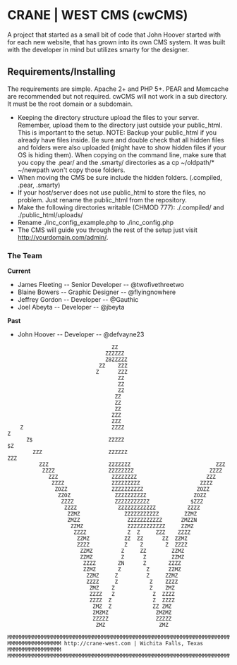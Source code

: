 # CRANE | WEST CMS (cwCMS)

A project that started as a small bit of code that John Hoover started with for each new website, that has grown into its own CMS system. It was built with the developer in mind but utilizes smarty for the designer.

## Requirements/Installing

The requirements are simple. Apache 2+ and PHP 5+. PEAR and Memcache are recommended but not required. cwCMS will not work in a sub directory. It must be the root domain or a subdomain.

* Keeping the directory structure upload the files to your server. Remember, upload them to the directory just outside your public_html. This is important to the setup. NOTE: Backup your public_html if you already have files inside. Be sure and double check that all hidden files and folders were also uploaded (might have to show hidden files if your OS is hiding them). When copying on the command line, make sure that you copy the .pear/ and the .smarty/ directories as a cp ~/oldpath/* ~/newpath won't copy those folders.
* When moving the CMS be sure include the hidden folders. (.compiled, .pear, .smarty)
* If your host/server does not use public_html to store the files, no problem. Just rename the public_html from the repository.
* Make the following directories writable (CHMOD 777): ./.compiled/ and ./public_html/uploads/
* Rename ./inc_config_example.php to ./inc_config.php
* The CMS will guide you through the rest of the setup just visit http://yourdomain.com/admin/.

### The Team

**Current**
* James Fleeting -- Senior Developer -- @twofivethreetwo
* Blaine Bowers  -- Graphic Designer -- @flyingnowhere
* Jeffrey Gordon -- Developer        -- @Gauthic
* Joel Abeyta    -- Developer        -- @jbeyta

**Past**
* John Hoover    -- Developer        -- @defvayne23

```
                                 ZZ
                               ZZZZZZ
                               Z8ZZZZZ
                             ZZ    ZZZ
                            Z      ZZZ
                                   ZZ
                                   ZZ
                                   ZZ
                                  ZZ
                                  ZZ
                                  ZZ
                                 ZZZ
                                 ZZZ
    Z                            ZZZZ                                     Z
      Z$                        ZZZZZ                                  $Z
        ZZZ                     ZZZZZZ                              ZZZ
          ZZZ                   ZZZZZZZ                           ZZZ
           ZZZZ                 ZZZZZZZZ                        ZZZZ
             ZZZ                 ZZZZZZZZ                      ZZZ
              ZZZZ               ZZZZZZZZZ                   ZZZZ
               ZOZZ              ZZZZZZZZZZ                 ZOZZ
                ZZOZ              ZZZZZZZZZZ               ZOZZ
                 ZZZZ             ZZZZZZZZZZZ             $ZZZ
                  ZZZZ             ZZZZZZZZZZZZ          ZZZZ
                   ZZMZ              ZZZZZZZZZZZ        ZZMZ
                   ZMZZ               ZZZZZZZZZZZ      ZMZZN
                    ZZMZ              ZZZZZZZZZZZZ     ZZMZ
                     ZZZZ             Z  Z     ZZZ    ZZZZ
                      ZZMZ           ZZ  ZZ      ZZ  ZZMZ
                      ZZZZ           Z    Z       Z  ZZZZ
                       ZZMZ         Z     ZZ        ZZMZ
                       ZZMZ         Z      Z        ZZMZ
                        ZZZZ       ZN      Z       ZZZZ
                        ZZMZ       Z        Z      ZZMZ
                         ZZMZ     Z         Z     ZZMZ
                         ZZZZ     Z          Z    ZZZZ
                          ZMZ    Z           Z    ZMZ
                          ZZZZ   Z            Z  ZZZZ
                          ZZZZ  Z             Z  ZZZZ
                           ZMZ  Z             ZZ ZMZ
                           ZMZMZ               ZMZMZ
                           ZZZZZ               ZZZZZ
                            ZMZ                 ZMZ

MMMMMMMMMMMMMMMMMMMMMMMMMMMMMMMMMMMMMMMMMMMMMMMMMMMMMMMMMMMMMMMMMMMMMMMMMMMMMMMM
MMMMMMMMMMMMMMMMM http://crane-west.com | Wichita Falls, Texas MMMMMMMMMMMMMMMMM
MMMMMMMMMMMMMMMMMMMMMMMMMMMMMMMMMMMMMMMMMMMMMMMMMMMMMMMMMMMMMMMMMMMMMMMMMMMMMMMM
```